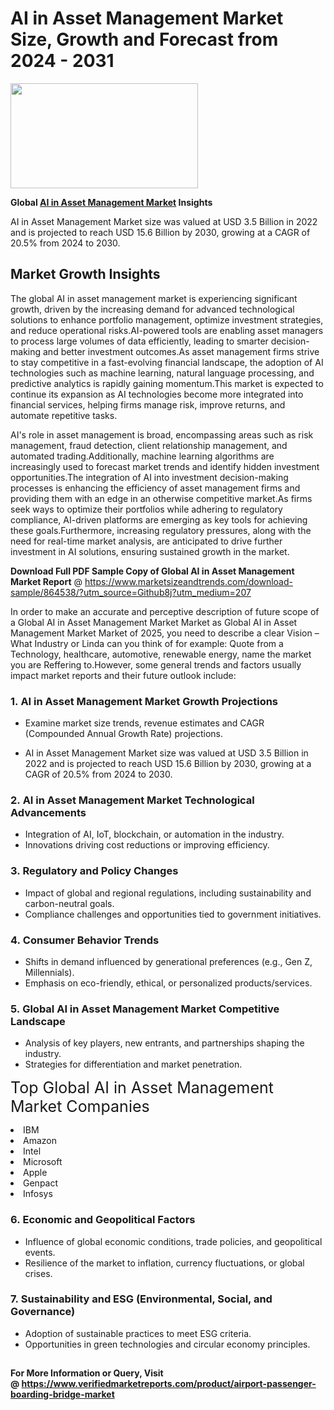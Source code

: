 <H1>AI in Asset Management Market Size, Growth and Forecast from 2024 - 2031</H1><img class="aligncenter size-medium wp-image-584254" src="https://thirdeyenews.in/wp-content/uploads/2024/09/Global-Market-Research-300x168.jpeg" alt="" width="300" height="168" /><p><strong>Global&nbsp;<a href="https://www.marketsizeandtrends.com/download-sample/864538/?utm_source=Github8j?utm_medium=207">AI in Asset Management Market</a> Insights</strong></p><p>AI in Asset Management Market size was valued at USD 3.5 Billion in 2022 and is projected to reach USD 15.6 Billion by 2030, growing at a CAGR of 20.5% from 2024 to 2030.</p><p><h2>Market Growth Insights</h2> <p>The global AI in asset management market is experiencing significant growth, driven by the increasing demand for advanced technological solutions to enhance portfolio management, optimize investment strategies, and reduce operational risks.AI-powered tools are enabling asset managers to process large volumes of data efficiently, leading to smarter decision-making and better investment outcomes.As asset management firms strive to stay competitive in a fast-evolving financial landscape, the adoption of AI technologies such as machine learning, natural language processing, and predictive analytics is rapidly gaining momentum.This market is expected to continue its expansion as AI technologies become more integrated into financial services, helping firms manage risk, improve returns, and automate repetitive tasks.</p> <p>AI's role in asset management is broad, encompassing areas such as risk management, fraud detection, client relationship management, and automated trading.Additionally, machine learning algorithms are increasingly used to forecast market trends and identify hidden investment opportunities.The integration of AI into investment decision-making processes is enhancing the efficiency of asset management firms and providing them with an edge in an otherwise competitive market.As firms seek ways to optimize their portfolios while adhering to regulatory compliance, AI-driven platforms are emerging as key tools for achieving these goals.Furthermore, increasing regulatory pressures, along with the need for real-time market analysis, are anticipated to drive further investment in AI solutions, ensuring sustained growth in the market.<p><span class=""><strong>Download Full PDF Sample Copy of Global AI in Asset Management Market Report</strong> @ <a href="https://www.marketsizeandtrends.com/download-sample/864538/?utm_source=Github8j?utm_medium=207" target="_blank">https://www.marketsizeandtrends.com/download-sample/864538/?utm_source=Github8j?utm_medium=207</a></span></p><p>In order to make an accurate and perceptive description of future scope of a Global&nbsp;AI in Asset Management Market Market as Global&nbsp;AI in Asset Management Market Market of 2025, you need to describe a clear Vision &ndash; What Industry or Linda can you think of for example: Quote from a Technology, healthcare, automotive, renewable energy, name the market you are Reffering to.However, some general trends and factors usually impact market reports and their future outlook include:</p><h3>1.&nbsp;<strong>AI in Asset Management Market Growth Projections</strong></h3><ul><li>Examine market size trends, revenue estimates and CAGR (Compounded Annual Growth Rate) projections.</li><li><p>AI in Asset Management Market size was valued at USD 3.5 Billion in 2022 and is projected to reach USD 15.6 Billion by 2030, growing at a CAGR of 20.5% from 2024 to 2030.</p></li></ul><h3>2.&nbsp;<strong>AI in Asset Management Market Technological Advancements</strong></h3><ul><li>Integration of AI, IoT, blockchain, or automation in the industry.</li><li>Innovations driving cost reductions or improving efficiency.</li></ul><h3>3.&nbsp;<strong>Regulatory and Policy Changes</strong></h3><ul><li>Impact of global and regional regulations, including sustainability and carbon-neutral goals.</li><li>Compliance challenges and opportunities tied to government initiatives.</li></ul><h3>4.&nbsp;<strong>Consumer Behavior Trends</strong></h3><ul><li>Shifts in demand influenced by generational preferences (e.g., Gen Z, Millennials).</li><li>Emphasis on eco-friendly, ethical, or personalized products/services.</li></ul><h3>5.&nbsp;<strong>Global AI in Asset Management Market Competitive Landscape</strong></h3><ul><li>Analysis of key players, new entrants, and partnerships shaping the industry.</li><li>Strategies for differentiation and market penetration.</li></ul><p data-pm-slice="1 1 []"><span style="color: inherit; font-family: inherit; font-size: 25px;">Top Global AI in Asset Management Market Companies</span></p><div class="" data-test-id=""><p><li>IBM</li><li> Amazon</li><li> Intel</li><li> Microsoft</li><li> Apple</li><li> Genpact</li><li> Infosys</li></p></div><h3>6.&nbsp;<strong>Economic and Geopolitical Factors</strong></h3><ul><li>Influence of global economic conditions, trade policies, and geopolitical events.</li><li>Resilience of the market to inflation, currency fluctuations, or global crises.</li></ul><h3>7.&nbsp;<strong>Sustainability and ESG (Environmental, Social, and Governance)</strong></h3><ul><li>Adoption of sustainable practices to meet ESG criteria.</li><li>Opportunities in green technologies and circular economy principles.</li></ul><h2><strong style="font-size: 14px;">For More Information or Query, Visit @&nbsp;</strong><a style="background-color: #ffffff; font-size: 14px;" href="https://www.marketsizeandtrends.com/report/ai-in-asset-management-market/" target="_blank">https://www.verifiedmarketreports.com/product/airport-passenger-boarding-bridge-market</a></h2>